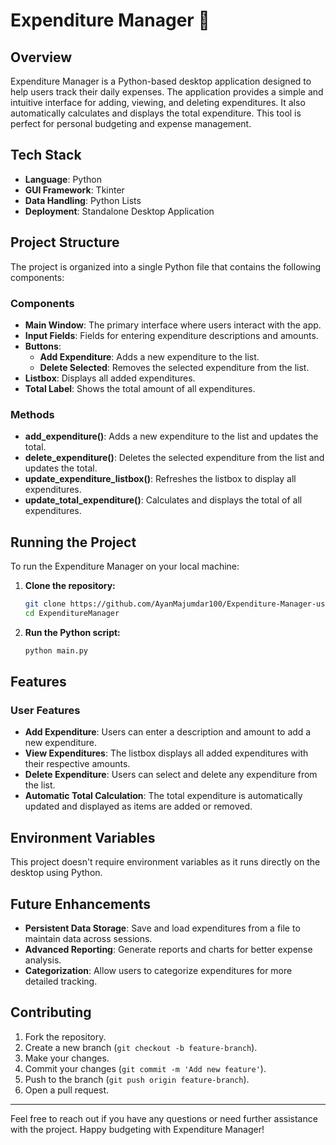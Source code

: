 # Expenditure Manager 🧾

## Overview

Expenditure Manager is a Python-based desktop application designed to help users track their daily expenses. The application provides a simple and intuitive interface for adding, viewing, and deleting expenditures. It also automatically calculates and displays the total expenditure. This tool is perfect for personal budgeting and expense management.

## Tech Stack

- **Language**: Python
- **GUI Framework**: Tkinter
- **Data Handling**: Python Lists
- **Deployment**: Standalone Desktop Application

## Project Structure

The project is organized into a single Python file that contains the following components:

### Components

- **Main Window**: The primary interface where users interact with the app.
- **Input Fields**: Fields for entering expenditure descriptions and amounts.
- **Buttons**:
  - **Add Expenditure**: Adds a new expenditure to the list.
  - **Delete Selected**: Removes the selected expenditure from the list.
- **Listbox**: Displays all added expenditures.
- **Total Label**: Shows the total amount of all expenditures.

### Methods

- **add_expenditure()**: Adds a new expenditure to the list and updates the total.
- **delete_expenditure()**: Deletes the selected expenditure from the list and updates the total.
- **update_expenditure_listbox()**: Refreshes the listbox to display all expenditures.
- **update_total_expenditure()**: Calculates and displays the total of all expenditures.

## Running the Project

To run the Expenditure Manager on your local machine:

1. **Clone the repository:**
    ```bash
    git clone https://github.com/AyanMajumdar100/Expenditure-Manager-using-Python.git
    cd ExpenditureManager
    ```

2. **Run the Python script:**
    ```bash
    python main.py
    ```

## Features

### User Features

- **Add Expenditure**: Users can enter a description and amount to add a new expenditure.
- **View Expenditures**: The listbox displays all added expenditures with their respective amounts.
- **Delete Expenditure**: Users can select and delete any expenditure from the list.
- **Automatic Total Calculation**: The total expenditure is automatically updated and displayed as items are added or removed.

## Environment Variables

This project doesn't require environment variables as it runs directly on the desktop using Python.

## Future Enhancements

- **Persistent Data Storage**: Save and load expenditures from a file to maintain data across sessions.
- **Advanced Reporting**: Generate reports and charts for better expense analysis.
- **Categorization**: Allow users to categorize expenditures for more detailed tracking.

## Contributing

1. Fork the repository.
2. Create a new branch (`git checkout -b feature-branch`).
3. Make your changes.
4. Commit your changes (`git commit -m 'Add new feature'`).
5. Push to the branch (`git push origin feature-branch`).
6. Open a pull request.

---

Feel free to reach out if you have any questions or need further assistance with the project. Happy budgeting with Expenditure Manager!
